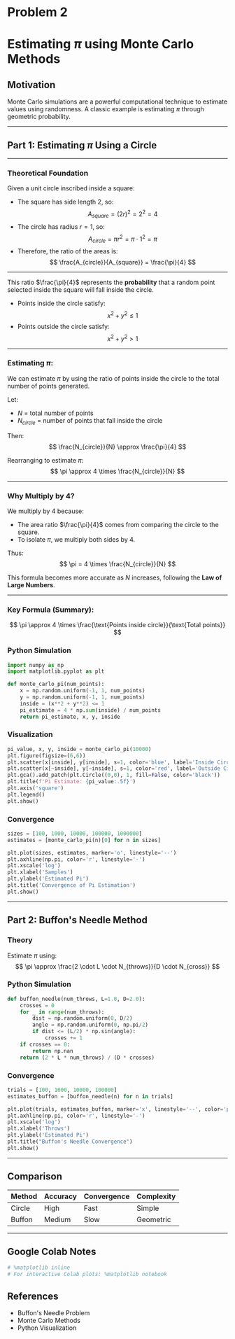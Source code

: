 # Problem 2


# Estimating $\pi$ using Monte Carlo Methods

## Motivation
Monte Carlo simulations are a powerful computational technique to estimate values using randomness. A classic example is estimating $\pi$ through geometric probability.

---

## Part 1: Estimating $\pi$ Using a Circle

---

### Theoretical Foundation

Given a unit circle inscribed inside a square:

- The square has side length $2$, so:
  $$
  A_{square} = (2r)^2 = 2^2 = 4
  $$
- The circle has radius $r = 1$, so:
  $$
  A_{circle} = \pi r^2 = \pi \cdot 1^2 = \pi
  $$
- Therefore, the ratio of the areas is:
  $$
  \frac{A_{circle}}{A_{square}} = \frac{\pi}{4}
  $$

---

This ratio $\frac{\pi}{4}$ represents the **probability** that a random point selected inside the square will fall inside the circle.

- Points inside the circle satisfy:
  $$
  x^2 + y^2 \leq 1
  $$
- Points outside the circle satisfy:
  $$
  x^2 + y^2 > 1
  $$

---

### Estimating $\pi$:

We can estimate $\pi$ by using the ratio of points inside the circle to the total number of points generated.

Let:
- $N$ = total number of points
- $N_{circle}$ = number of points that fall inside the circle

Then:
$$
\frac{N_{circle}}{N} \approx \frac{\pi}{4}
$$

Rearranging to estimate $\pi$:
$$
\pi \approx 4 \times \frac{N_{circle}}{N}
$$

---

### Why Multiply by 4?

We multiply by 4 because:
- The area ratio $\frac{\pi}{4}$ comes from comparing the circle to the square.
- To isolate $\pi$, we multiply both sides by 4.

Thus:
$$
\pi = 4 \times \frac{N_{circle}}{N}
$$

This formula becomes more accurate as $N$ increases, following the **Law of Large Numbers**.

---

### Key Formula (Summary):
$$
\pi \approx 4 \times \frac{\text{Points inside circle}}{\text{Total points}}
$$


### Python Simulation
```python
import numpy as np
import matplotlib.pyplot as plt

def monte_carlo_pi(num_points):
    x = np.random.uniform(-1, 1, num_points)
    y = np.random.uniform(-1, 1, num_points)
    inside = (x**2 + y**2) <= 1
    pi_estimate = 4 * np.sum(inside) / num_points
    return pi_estimate, x, y, inside
```
### Visualization
```python
pi_value, x, y, inside = monte_carlo_pi(10000)
plt.figure(figsize=(6,6))
plt.scatter(x[inside], y[inside], s=1, color='blue', label='Inside Circle')
plt.scatter(x[~inside], y[~inside], s=1, color='red', label='Outside Circle')
plt.gca().add_patch(plt.Circle((0,0), 1, fill=False, color='black'))
plt.title(f'Pi Estimate: {pi_value:.5f}')
plt.axis('square')
plt.legend()
plt.show()
```

### Convergence
```python
sizes = [100, 1000, 10000, 100000, 1000000]
estimates = [monte_carlo_pi(n)[0] for n in sizes]

plt.plot(sizes, estimates, marker='o', linestyle='--')
plt.axhline(np.pi, color='r', linestyle='-')
plt.xscale('log')
plt.xlabel('Samples')
plt.ylabel('Estimated Pi')
plt.title('Convergence of Pi Estimation')
plt.show()
```

---

## Part 2: Buffon's Needle Method

### Theory
Estimate $\pi$ using:
$$
\pi \approx \frac{2 \cdot L \cdot N_{throws}}{D \cdot N_{cross}}
$$

### Python Simulation
```python
def buffon_needle(num_throws, L=1.0, D=2.0):
    crosses = 0
    for _ in range(num_throws):
        dist = np.random.uniform(0, D/2)
        angle = np.random.uniform(0, np.pi/2)
        if dist <= (L/2) * np.sin(angle):
            crosses += 1
    if crosses == 0:
        return np.nan
    return (2 * L * num_throws) / (D * crosses)
```

### Convergence
```python
trials = [100, 1000, 10000, 100000]
estimates_buffon = [buffon_needle(n) for n in trials]

plt.plot(trials, estimates_buffon, marker='x', linestyle='--', color='purple')
plt.axhline(np.pi, color='r', linestyle='-')
plt.xscale('log')
plt.xlabel('Throws')
plt.ylabel('Estimated Pi')
plt.title("Buffon's Needle Convergence")
plt.show()
```

---

## Comparison
| Method | Accuracy | Convergence | Complexity |
|---------|----------|-------------|------------|
| Circle  | High     | Fast        | Simple     |
| Buffon  | Medium   | Slow        | Geometric  |

---

## Google Colab Notes
```python
# %matplotlib inline
# For interactive Colab plots: %matplotlib notebook
```

## References
- Buffon's Needle Problem
- Monte Carlo Methods
- Python Visualization
```
